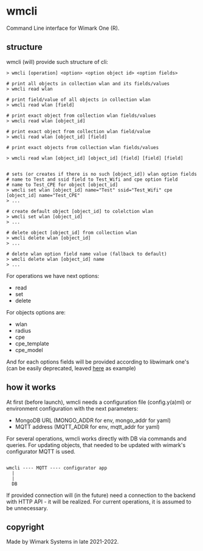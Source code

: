 # wmcli 

Command Line interface for Wimark One (R). 

## structure

wmcli (will) provide such structure of cli:

```
> wmcli [operation] <option> <option object id> <option fields>

# print all objects in collection wlan and its fields/values
> wmcli read wlan

# print field/value of all objects in collection wlan
> wmcli read wlan [field]

# print exact object from collection wlan fields/values
> wmcli read wlan [object_id]

# print exact object from collection wlan field/value
> wmcli read wlan [object_id] [field]

# print exact objects from collection wlan fields/values

> wmcli read wlan [object_id] [object_id] [field] [field] [field]


# sets (or creates if there is no such [object_id]) wlan option fields
# name to Test and ssid field to Test_Wifi and cpe option field
# name to Test_CPE for object [object_id]
> wmcli set wlan [object_id] name="Test" ssid="Test_Wifi" cpe [object_id] name="Test_CPE"
> ... 

# create default object [object_id] to colelction wlan
> wmcli set wlan [object_id]
> ...

# delete object [object_id] from collection wlan
> wmcli delete wlan [object_id]
> ...

# delete wlan option field name value (fallback to default)
> wmcli delete wlan [object_id] name
> ...
```

For operations we have next options:

- read
- set
- delete

For objects options are:

- wlan
- radius
- cpe
- cpe_template
- cpe_model

And for each options fields will be provided according to libwimark one's  
(can be easily deprecated, leaved [here](./FIELDS.md) as example)

## how it works

At first (before launch), wmcli needs a configuration file (config.y(a)ml) or environment configuration with the next parameters:

- MongoDB URL (MONGO_ADDR for env, mongo_addr for yaml)
- MQTT address (MQTT_ADDR for env, mqtt_addr for yaml)

For several operations, wmcli works directly with DB via commands and queries. 
For updating objects, that needed to be updated with wimark's configurator MQTT
is used. 

```

wmcli ---- MQTT ---- configurator app
  |
  |
  DB

```

If provided connection will (in the future) need a connection to the backend with HTTP API - it 
will be realized. For current operations, it is assumed to be unnecessary.

## copyright

Made by Wimark Systems in late 2021-2022.
